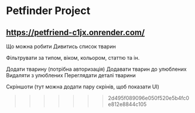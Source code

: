 # Petfinder Project

## https://petfriend-c1jx.onrender.com/

Що можна робити
Дивитись список тварин

Фільтрувати за типом, віком, кольором, статтю та ін.

Додати тварину (потрібна авторизація)
Додавати тварин до улюблених
Видаляти з улюблених
Переглядати деталі тварини

Скріншоти
(тут можна додати пару скрінів, щоб показати UI)
>>>>>>> 2d495f089096e050f520e5b4fc0e812e8844c105
